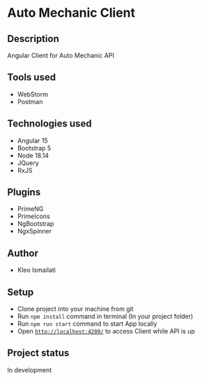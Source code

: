 # Auto Mechanic Client

## Description
Angular Client for Auto Mechanic API

## Tools used
* WebStorm
* Postman

## Technologies used
* Angular 15
* Bootstrap 5
* Node 18.14
* JQuery
* RxJS

## Plugins
* PrimeNG
* PrimeIcons
* NgBootstrap
* NgxSpinner

## Author
* Kleo Ismailati

## Setup
* Clone project into your machine from git
* Run ```npm install``` command in terminal (In your project folder)
* Run ```npm run start``` command to start App locally
* Open [```http://localhost:4200/```](http://localhost:4200/) to access Client while API is up

## Project status
In development

